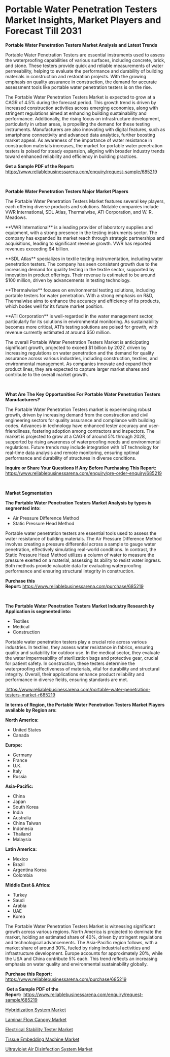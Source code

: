 <p><h1>Portable Water Penetration Testers Market Insights, Market Players and Forecast Till 2031</h1></p><p><strong>Portable Water Penetration Testers Market Analysis and Latest Trends</strong></p>
<p><p>Portable Water Penetration Testers are essential instruments used to assess the waterproofing capabilities of various surfaces, including concrete, brick, and stone. These testers provide quick and reliable measurements of water permeability, helping to evaluate the performance and durability of building materials in construction and restoration projects. With the growing emphasis on quality assurance in construction, the demand for accurate assessment tools like portable water penetration testers is on the rise.</p><p>The Portable Water Penetration Testers Market is expected to grow at a CAGR of 4.5% during the forecast period. This growth trend is driven by increased construction activities across emerging economies, along with stringent regulations aimed at enhancing building sustainability and performance. Additionally, the rising focus on infrastructure development, particularly in urban areas, is propelling the demand for these testing instruments. Manufacturers are also innovating with digital features, such as smartphone connectivity and advanced data analytics, further boosting market appeal. As awareness of the importance of water resistance in construction materials increases, the market for portable water penetration testers is poised for steady expansion, aligning with broader industry trends toward enhanced reliability and efficiency in building practices.</p></p>
<p><strong>Get a Sample PDF of the Report:&nbsp;</strong> <a href="https://www.reliablebusinessarena.com/enquiry/request-sample/685219?utm_campaign=1730&utm_medium=2&utm_source=Github&utm_content=ia&utm_term=20102024&utm_id=portable-water-penetration-testers">https://www.reliablebusinessarena.com/enquiry/request-sample/685219</a></p>
<p>&nbsp;</p>
<p><strong>Portable Water Penetration Testers Major Market Players</strong></p>
<p><p>The Portable Water Penetration Testers Market features several key players, each offering diverse products and solutions. Notable companies include VWR International, SDL Atlas, Thermalwise, ATI Corporation, and W. R. Meadows.</p><p>**VWR International** is a leading provider of laboratory supplies and equipment, with a strong presence in the testing instruments sector. The company has expanded its market reach through strategic partnerships and acquisitions, leading to significant revenue growth. VWR has reported revenues exceeding $4 billion.</p><p>**SDL Atlas** specializes in textile testing instrumentation, including water penetration testers. The company has seen consistent growth due to the increasing demand for quality testing in the textile sector, supported by innovation in product offerings. Their revenue is estimated to be around $100 million, driven by advancements in testing technology.</p><p>**Thermalwise** focuses on environmental testing solutions, including portable testers for water penetration. With a strong emphasis on R&D, Thermalwise aims to enhance the accuracy and efficiency of its products, which bodes well for its future market position.</p><p>**ATI Corporation** is well-regarded in the water management sector, particularly for its solutions in environmental monitoring. As sustainability becomes more critical, ATI’s testing solutions are poised for growth, with revenue currently estimated at around $50 million.</p><p>The overall Portable Water Penetration Testers Market is anticipating significant growth, projected to exceed $1 billion by 2027, driven by increasing regulations on water penetration and the demand for quality assurance across various industries, including construction, textiles, and environmental management. As companies innovate and expand their product lines, they are expected to capture larger market shares and contribute to the overall market growth.</p></p>
<p>&nbsp;</p>
<p><strong>What Are The Key Opportunities For Portable Water Penetration Testers Manufacturers?</strong></p>
<p><p>The Portable Water Penetration Testers market is experiencing robust growth, driven by increasing demand from the construction and civil engineering sectors for quality assurance and compliance with building codes. Advances in technology have enhanced tester accuracy and user-friendliness, fostering adoption among contractors and inspectors. The market is projected to grow at a CAGR of around 5% through 2028, supported by rising awareness of waterproofing needs and environmental regulations. Future trends may include integration with IoT technology for real-time data analysis and remote monitoring, ensuring optimal performance and durability of structures in diverse conditions.</p></p>
<p><strong>Inquire or Share Your Questions If Any Before Purchasing This Report:</strong> <a href="https://www.reliablebusinessarena.com/enquiry/pre-order-enquiry/685219?utm_campaign=1730&utm_medium=2&utm_source=Github&utm_content=ia&utm_term=20102024&utm_id=portable-water-penetration-testers">https://www.reliablebusinessarena.com/enquiry/pre-order-enquiry/685219</a></p>
<p>&nbsp;</p>
<p><strong>Market Segmentation</strong></p>
<p><strong>The Portable Water Penetration Testers Market Analysis by types is segmented into:</strong></p>
<p><ul><li>Air Pressure Difference Method</li><li>Static Pressure Head Method</li></ul></p>
<p><p>Portable water penetration testers are essential tools used to assess the water resistance of building materials. The Air Pressure Difference Method involves creating a pressure differential across a sample to gauge water penetration, effectively simulating real-world conditions. In contrast, the Static Pressure Head Method utilizes a column of water to measure the pressure exerted on a material, assessing its ability to resist water ingress. Both methods provide valuable data for evaluating waterproofing performance and ensuring structural integrity in construction.</p></p>
<p><strong>Purchase this Report:&nbsp;</strong><a href="https://www.reliablebusinessarena.com/purchase/685219?utm_campaign=1730&utm_medium=2&utm_source=Github&utm_content=ia&utm_term=20102024&utm_id=portable-water-penetration-testers">https://www.reliablebusinessarena.com/purchase/685219</a></p>
<p>&nbsp;</p>
<p><strong>The Portable Water Penetration Testers Market Industry Research by Application is segmented into:</strong></p>
<p><ul><li>Textiles</li><li>Medical</li><li>Construction</li></ul></p>
<p><p>Portable water penetration testers play a crucial role across various industries. In textiles, they assess water resistance in fabrics, ensuring quality and suitability for outdoor use. In the medical sector, they evaluate the water impermeability of sterilization bags and protective gear, crucial for patient safety. In construction, these testers determine the waterproofing effectiveness of materials, vital for durability and structural integrity. Overall, their applications enhance product reliability and performance in diverse fields, ensuring standards are met.</p></p>
<p><a href="https://www.reliablebusinessarena.com/portable-water-penetration-testers-market-r685219?utm_campaign=1730&utm_medium=2&utm_source=Github&utm_content=ia&utm_term=20102024&utm_id=portable-water-penetration-testers">&nbsp;https://www.reliablebusinessarena.com/portable-water-penetration-testers-market-r685219</a></p>
<p><strong>In terms of Region, the Portable Water Penetration Testers Market Players available by Region are:</strong></p>
<p>
    <p> <strong> North America: </strong>
        <ul>
            <li>United States</li>
            <li>Canada</li>
        </ul>
        </p> 
    <p> <strong> Europe: </strong>
        <ul>
            <li>Germany</li>
            <li>France</li>
            <li>U.K.</li>
            <li>Italy</li>
            <li>Russia</li>
        </ul>
        </p> 
    <p> <strong> Asia-Pacific: </strong>
        <ul>
            <li>China</li>
            <li>Japan</li>
            <li>South Korea</li>
            <li>India</li>
            <li>Australia</li>
            <li>China Taiwan</li>
            <li>Indonesia</li>
            <li>Thailand</li>
            <li>Malaysia</li>
        </ul>
        </p> 
    <p> <strong> Latin America: </strong>
        <ul>
            <li>Mexico</li>
            <li>Brazil</li>
            <li>Argentina Korea</li>
            <li>Colombia</li>
        </ul>
        </p> 
    <p> <strong> Middle East & Africa: </strong>
        <ul>
            <li>Turkey</li>
            <li>Saudi</li>
            <li>Arabia</li>
            <li>UAE</li>
            <li>Korea</li>
        </ul>
    </p>
    </p>
<p><p>The Portable Water Penetration Testers Market is witnessing significant growth across various regions. North America is projected to dominate the market, holding an estimated share of 40%, driven by stringent regulations and technological advancements. The Asia-Pacific region follows, with a market share of around 30%, fueled by rising industrial activities and infrastructure development. Europe accounts for approximately 20%, while the USA and China contribute 5% each. This trend reflects an increasing emphasis on water quality and environmental sustainability globally.</p></p>
<p><strong>Purchase this Report: </strong><a href="https://www.reliablebusinessarena.com/purchase/685219?utm_campaign=1730&utm_medium=2&utm_source=Github&utm_content=ia&utm_term=20102024&utm_id=portable-water-penetration-testers">https://www.reliablebusinessarena.com/purchase/685219</a></p>
<p>&nbsp;<strong>Get a Sample PDF of the Report:&nbsp;&nbsp;</strong><a href="https://www.reliablebusinessarena.com/enquiry/request-sample/685219?utm_campaign=1730&utm_medium=2&utm_source=Github&utm_content=ia&utm_term=20102024&utm_id=portable-water-penetration-testers">https://www.reliablebusinessarena.com/enquiry/request-sample/685219</a></p>
<p><strong></strong></p>
<p><p><a href="https://www.linkedin.com/pulse/global-hybridization-system-market-forecast-2024-2031-trends-fmrbc?utm_campaign=1730&utm_medium=2&utm_source=Github&utm_content=ia&utm_term=20102024&utm_id=portable-water-penetration-testers">Hybridization System Market</a></p><p><a href="https://www.linkedin.com/pulse/laminar-flow-canopy-market-trends-growth-outlook-2024-2031-pxvrc?utm_campaign=1730&utm_medium=2&utm_source=Github&utm_content=ia&utm_term=20102024&utm_id=portable-water-penetration-testers">Laminar Flow Canopy Market</a></p><p><a href="https://www.linkedin.com/pulse/electrical-stability-tester-market-drivers-challenges-forecast-wxq9e?utm_campaign=1730&utm_medium=2&utm_source=Github&utm_content=ia&utm_term=20102024&utm_id=portable-water-penetration-testers">Electrical Stability Tester Market</a></p><p><a href="https://www.linkedin.com/pulse/tissue-embedding-machine-market-matrix-applications-4sute?utm_campaign=1730&utm_medium=2&utm_source=Github&utm_content=ia&utm_term=20102024&utm_id=portable-water-penetration-testers">Tissue Embedding Machine Market</a></p><p><a href="https://www.linkedin.com/pulse/ultraviolet-air-disinfection-system-market-evolution-regional-9y5qe?utm_campaign=1730&utm_medium=2&utm_source=Github&utm_content=ia&utm_term=20102024&utm_id=portable-water-penetration-testers">Ultraviolet Air Disinfection System Market</a></p></p>
